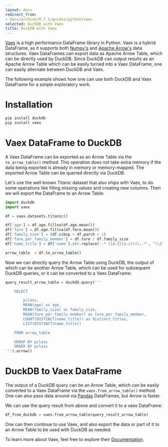 ```yaml
---
layout: docu
redirect_from:
- docs/archive/0.7.1/guides/python/vaex
selected: DuckDB with Vaex
title: DuckDB with Vaex
---
```


[Vaex](https://github.com/vaexio/vaex/) is a high performance DataFrame library in Python. Vaex is a hybrid DataFrame, as it supports both [Numpy's](https://numpy.org/doc/stable/) and [Apache Arrow's](https://arrow.apache.org/docs/python/index.html) data structures.
Vaex DataFrames can export data as Apache Arrow Table, which can be directly used by DuckDB. Since DuckDB can output results as an Apache Arrow Table which can be easily turned into a Vaex DataFrame, one can easily alternate between DuckDB and Vaex.

The following example shows how one can use both DuckDB and Vaex DataFrame for a simple exploratory work.

# Installation

```python
pip install duckdb
pip install vaex
```

# Vaex DataFrame to DuckDB
A Vaex DataFrame can be exported as an Arrow Table via the `to_arrow_table()` method. This operation does not take extra memory if the data being exported is already in memory or memory-mapped. The exported Arrow Table can be queried directly via DuckDB.

Let's use the well known Titanic dataset that also ships with Vaex, to do some operations like filling missing values and creating new columns. Then we will export the DataFrame to an Arrow Table:

```python
import duckdb
import vaex

df = vaex.datasets.titanic()

df['age'] = df.age.fillna(df.age.mean())
df['fare'] = df.age.fillna(df.fare.mean())
df['family_size'] = (df.sibsp + df.parch + 1)
df['fare_per_family_member'] = df.fare / df.family_size
df['name_title'] = df['name'].str.replace('.* ([A-Z][a-z]+)\..*', "\\1", regex=True)

arrow_table  = df.to_arrow_table()
```

Now we can directly query the Arrow Table using DuckDB, the output of which can be another Arrow Table, which can be used for subsequent DuckDB queries, or it can be converted to a Vaex DataFrame:

```python
query_result_arrow_table = duckdb.query('''

    SELECT

        pclass,
        MEAN(age) as age,
        MEAN(family_size) as family_size,
        MEAN(fare_per_family_member) as fare_per_family_member,
        COUNT(DISTINCT(name_title)) as distinct_titles,
        LIST(DISTINCT(name_title))

    FROM arrow_table

    GROUP BY pclass
    ORDER BY pclass
''').arrow()
```

# DuckDB to Vaex DataFrame
The output of a DuckDB query can be an Arrow Table, which can be easily converted to a Vaex DataFrame via the `vaex.from_arrow_table()` method. One can also pass data around via [Pandas](https://pandas.pydata.org/docs/) DataFrames, but Arrow is faster.

We can use the query result from above and convert it to a vaex DataFrame:

```python
df_from_duckdb = vaex.from_arrow_table(query_result_arrow_table)
```

One can then continue to use Vaex, and also export the data or part of it to an Arrow Table to be used with DuckDB as needed.

To learn more about Vaex, feel free to explore their [Documentation](https://vaex.readthedocs.io/en/latest/index.html).